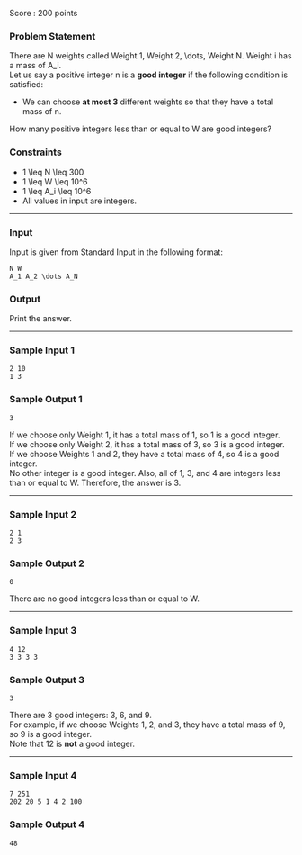 Score : 200 points

### Problem Statement

There are N weights called Weight 1, Weight 2, \dots, Weight N. Weight i has a mass of A\_i.  
Let us say a positive integer n is a **good integer** if the following condition is satisfied:

* We can choose **at most 3** different weights so that they have a total mass of n.

How many positive integers less than or equal to W are good integers?

### Constraints

* 1 \leq N \leq 300
* 1 \leq W \leq 10^6
* 1 \leq A\_i \leq 10^6
* All values in input are integers.

---

### Input

Input is given from Standard Input in the following format:

```
N W
A_1 A_2 \dots A_N
```

### Output

Print the answer.

---

### Sample Input 1

```
2 10
1 3
```

### Sample Output 1

```
3
```

If we choose only Weight 1, it has a total mass of 1, so 1 is a good integer.  
If we choose only Weight 2, it has a total mass of 3, so 3 is a good integer.  
If we choose Weights 1 and 2, they have a total mass of 4, so 4 is a good integer.  
No other integer is a good integer. Also, all of 1, 3, and 4 are integers less than or equal to W. Therefore, the answer is 3.

---

### Sample Input 2

```
2 1
2 3
```

### Sample Output 2

```
0
```

There are no good integers less than or equal to W.

---

### Sample Input 3

```
4 12
3 3 3 3
```

### Sample Output 3

```
3
```

There are 3 good integers: 3, 6, and 9.  
For example, if we choose Weights 1, 2, and 3, they have a total mass of 9, so 9 is a good integer.  
Note that 12 is **not** a good integer.

---

### Sample Input 4

```
7 251
202 20 5 1 4 2 100
```

### Sample Output 4

```
48
```